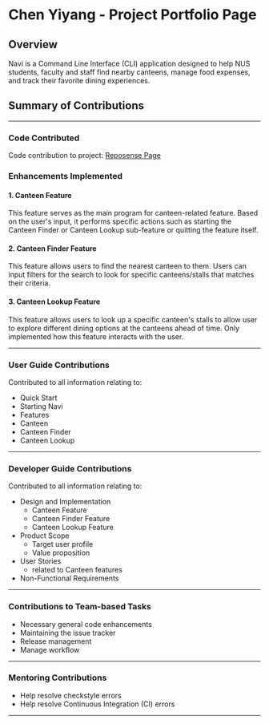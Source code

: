 # Chen Yiyang - Project Portfolio Page

## Overview
Navi is a Command Line Interface (CLI) application designed to help NUS students, faculty and staff 
find nearby canteens, manage food expenses, and track their favorite dining experiences.

## Summary of Contributions
___
### Code Contributed
Code contribution to project: [Reposense Page](https://nus-cs2113-ay2425s2.github.io/tp-dashboard/?search=yiyang74&breakdown=true&sort=groupTitle%20dsc&sortWithin=title&since=2025-02-21&timeframe=commit&mergegroup=&groupSelect=groupByRepos&checkedFileTypes=docs~functional-code~test-code~other&tabOpen=true&tabType=authorship&tabAuthor=yiyang74&tabRepo=AY2425S2-CS2113-W12-2%2Ftp%5Bmaster%5D&authorshipIsMergeGroup=false&authorshipFileTypes=docs~functional-code~test-code~other&authorshipIsBinaryFileTypeChecked=false&authorshipIsIgnoredFilesChecked=false)

### Enhancements Implemented
#### 1. Canteen Feature
This feature serves as the main program for canteen-related feature. 
Based on the user's input, it performs specific actions such as starting the Canteen Finder or Canteen Lookup sub-feature or quitting the feature itself.

#### 2. Canteen Finder Feature
This feature allows users to find the nearest canteen to them. 
Users can input filters for the search to look for specific canteens/stalls that matches their criteria. 

#### 3. Canteen Lookup Feature
This feature allows users to look up a specific canteen's stalls 
to allow user to explore different dining options at the canteens ahead of time.
Only implemented how this feature interacts with the user. 
___
### User Guide Contributions
Contributed to all information relating to:
- Quick Start
- Starting Navi
- Features
- Canteen
- Canteen Finder
- Canteen Lookup
___
### Developer Guide Contributions
Contributed to all information relating to:
- Design and Implementation
  - Canteen Feature
  - Canteen Finder Feature
  - Canteen Lookup Feature
- Product Scope
  - Target user profile
  - Value proposition
- User Stories 
  - related to Canteen features
- Non-Functional Requirements
___
### Contributions to Team-based Tasks
- Necessary general code enhancements
- Maintaining the issue tracker
- Release management
- Manage workflow
___
### Mentoring Contributions
- Help resolve checkstyle errors
- Help resolve Continuous Integration (CI) errors
___
